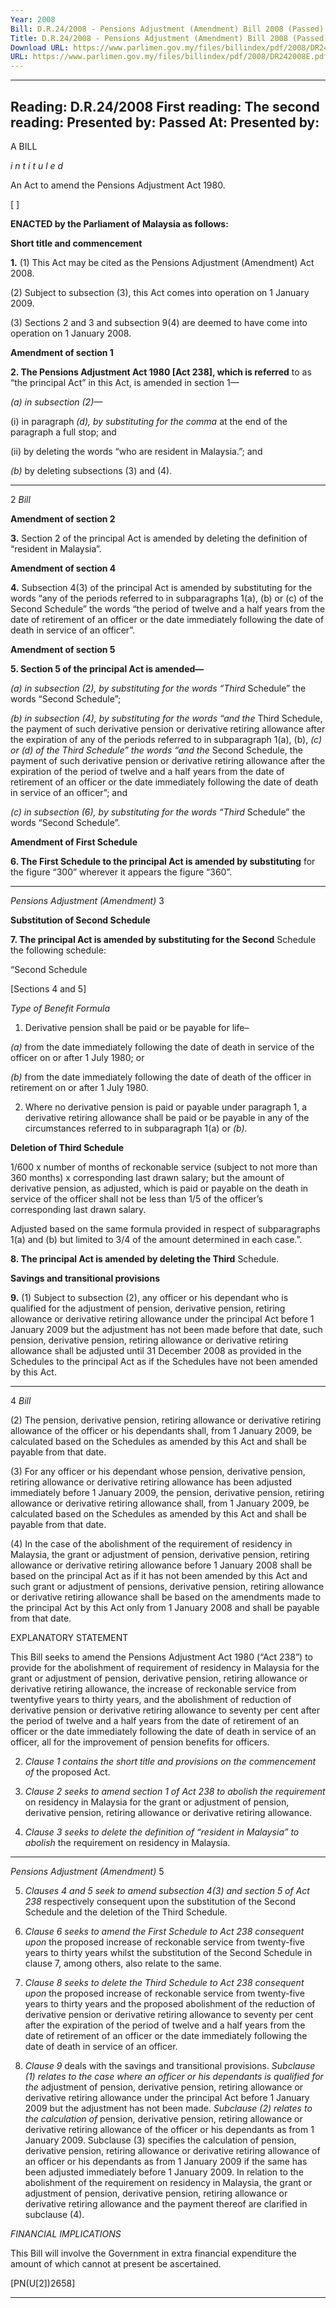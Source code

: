 ```yaml
---
Year: 2008
Bill: D.R.24/2008 - Pensions Adjustment (Amendment) Bill 2008 (Passed)
Title: D.R.24/2008 - Pensions Adjustment (Amendment) Bill 2008 (Passed)
Download URL: https://www.parlimen.gov.my/files/billindex/pdf/2008/DR242008E.pdf
URL: https://www.parlimen.gov.my/files/billindex/pdf/2008/DR242008E.pdf
---
```

---
Reading:
D.R.24/2008
First reading:
The second reading:
Presented by:
Passed At:
Presented by:
---

A BILL

_i n t i t u l e d_

An Act to amend the Pensions Adjustment Act 1980.

[ ]

**ENACTED by the Parliament of Malaysia as follows:**

**Short title and commencement**

**1.** (1) This Act may be cited as the Pensions Adjustment
(Amendment) Act 2008.

(2) Subject to subsection (3), this Act comes into operation
on 1 January 2009.

(3) Sections 2 and 3 and subsection 9(4) are deemed to have
come into operation on 1 January 2008.

**Amendment of section 1**

**2. The Pensions Adjustment Act 1980 [Act 238], which is referred**
to as “the principal Act” in this Act, is amended in section 1—

_(a) in subsection (2)—_

(i) in paragraph _(d), by substituting for the comma_
at the end of the paragraph a full stop; and

(ii) by deleting the words “who are resident in Malaysia.”;
and

_(b)_ by deleting subsections (3) and (4).


-----

2 _Bill_

**Amendment of section 2**

**3.** Section 2 of the principal Act is amended by deleting the
definition of “resident in Malaysia”.

**Amendment of section 4**

**4.** Subsection 4(3) of the principal Act is amended by substituting
for the words “any of the periods referred to in subparagraphs
1(a), (b) or (c) of the Second Schedule” the words “the period of
twelve and a half years from the date of retirement of an officer
or the date immediately following the date of death in service
of an officer”.

**Amendment of section 5**

**5. Section 5 of the principal Act is amended—**

_(a) in subsection (2), by substituting for the words “Third_
Schedule” the words “Second Schedule”;

_(b) in subsection (4), by substituting for the words “and the_
Third Schedule, the payment of such derivative pension
or derivative retiring allowance after the expiration of
any of the periods referred to in subparagraph 1(a), (b),
_(c) or_ _(d) of the Third Schedule” the words “and the_
Second Schedule, the payment of such derivative pension
or derivative retiring allowance after the expiration of
the period of twelve and a half years from the date of
retirement of an officer or the date immediately following
the date of death in service of an officer”; and

_(c) in subsection (6), by substituting for the words “Third_
Schedule” the words “Second Schedule”.

**Amendment of First Schedule**

**6. The First Schedule to the principal Act is amended by substituting**
for the figure “300” wherever it appears the figure “360”.


-----

_Pensions Adjustment (Amendment)_ 3

**Substitution of Second Schedule**

**7. The principal Act is amended by substituting for the Second**
Schedule the following schedule:

“Second Schedule

[Sections 4 and 5]

_Type of Benefit_ _Formula_

1. Derivative pension shall be paid or
be payable for life–


_(a)_ from the date immediately
following the date of death
in service of the officer on
or after 1 July 1980; or

_(b)_ from the date immediately
following the date of death
of the officer in retirement
on or after 1 July 1980.

2. Where no derivative pension is paid or
payable under paragraph 1, a derivative
retiring allowance shall be paid or be
payable in any of the circumstances
referred to in subparagraph 1(a) or
_(b)._

**Deletion of Third Schedule**


1/600 x number of months of reckonable
service (subject to not more than 360
months) x corresponding last drawn
salary; but the amount of derivative
pension, as adjusted, which is paid
or payable on the death in service of
the officer shall not be less than 1/5
of the officer’s corresponding last
drawn salary.

Adjusted based on the same formula
provided in respect of subparagraphs
1(a) and (b) but limited to 3/4 of the
amount determined in each case.”.


**8. The principal Act is amended by deleting the Third**
Schedule.

**Savings and transitional provisions**

**9.** (1) Subject to subsection (2), any officer or his dependant who
is qualified for the adjustment of pension, derivative pension,
retiring allowance or derivative retiring allowance under the
principal Act before 1 January 2009 but the adjustment has not been
made before that date, such pension, derivative pension, retiring
allowance or derivative retiring allowance shall be adjusted until
31 December 2008 as provided in the Schedules to the principal
Act as if the Schedules have not been amended by this Act.


-----

4 _Bill_

(2) The pension, derivative pension, retiring allowance or
derivative retiring allowance of the officer or his dependants
shall, from 1 January 2009, be calculated based on the Schedules
as amended by this Act and shall be payable from that date.

(3) For any officer or his dependant whose pension, derivative
pension, retiring allowance or derivative retiring allowance has
been adjusted immediately before 1 January 2009, the pension,
derivative pension, retiring allowance or derivative retiring
allowance shall, from 1 January 2009, be calculated based on
the Schedules as amended by this Act and shall be payable from
that date.

(4) In the case of the abolishment of the requirement of
residency in Malaysia, the grant or adjustment of pension, derivative
pension, retiring allowance or derivative retiring allowance before
1 January 2008 shall be based on the principal Act as if it has
not been amended by this Act and such grant or adjustment of
pensions, derivative pension, retiring allowance or derivative
retiring allowance shall be based on the amendments made to the
principal Act by this Act only from 1 January 2008 and shall be
payable from that date.

EXPLANATORY STATEMENT

This Bill seeks to amend the Pensions Adjustment Act 1980 (“Act 238”)
to provide for the abolishment of requirement of residency in Malaysia for
the grant or adjustment of pension, derivative pension, retiring allowance or
derivative retiring allowance, the increase of reckonable service from twentyfive years to thirty years, and the abolishment of reduction of derivative
pension or derivative retiring allowance to seventy per cent after the period
of twelve and a half years from the date of retirement of an officer or the
date immediately following the date of death in service of an officer, all for
the improvement of pension benefits for officers.

2. _Clause 1 contains the short title and provisions on the commencement of_
the proposed Act.

3. _Clause 2 seeks to amend section 1 of Act 238 to abolish the requirement_
on residency in Malaysia for the grant or adjustment of pension, derivative
pension, retiring allowance or derivative retiring allowance.

4. _Clause 3 seeks to delete the definition of “resident in Malaysia” to abolish_
the requirement on residency in Malaysia.


-----

_Pensions Adjustment (Amendment)_ 5

5. _Clauses 4 and_ _5 seek to amend subsection 4(3) and section 5 of Act 238_
respectively consequent upon the substitution of the Second Schedule and the
deletion of the Third Schedule.

6. _Clause 6 seeks to amend the First Schedule to Act 238 consequent upon_
the proposed increase of reckonable service from twenty-five years to thirty
years whilst the substitution of the Second Schedule in clause 7, among others,
also relate to the same.

7. _Clause 8 seeks to delete the Third Schedule to Act 238 consequent upon_
the proposed increase of reckonable service from twenty-five years to thirty
years and the proposed abolishment of the reduction of derivative pension or
derivative retiring allowance to seventy per cent after the expiration of the
period of twelve and a half years from the date of retirement of an officer or
the date immediately following the date of death in service of an officer.

8. _Clause 9_ deals with the savings and transitional provisions. _Subclause_
_(1) relates to the case where an officer or his dependants is qualified for the_
adjustment of pension, derivative pension, retiring allowance or derivative
retiring allowance under the principal Act before 1 January 2009 but the
adjustment has not been made. _Subclause (2) relates to the calculation of_
pension, derivative pension, retiring allowance or derivative retiring allowance
of the officer or his dependants as from 1 January 2009. Subclause (3) specifies
the calculation of pension, derivative pension, retiring allowance or derivative
retiring allowance of an officer or his dependants as from 1 January 2009 if
the same has been adjusted immediately before 1 January 2009. In relation
to the abolishment of the requirement on residency in Malaysia, the grant or
adjustment of pension, derivative pension, retiring allowance or derivative
retiring allowance and the payment thereof are clarified in subclause (4).

_FINANCIAL IMPLICATIONS_

This Bill will involve the Government in extra financial expenditure the amount
of which cannot at present be ascertained.

[PN(U[2])2658]


-----

